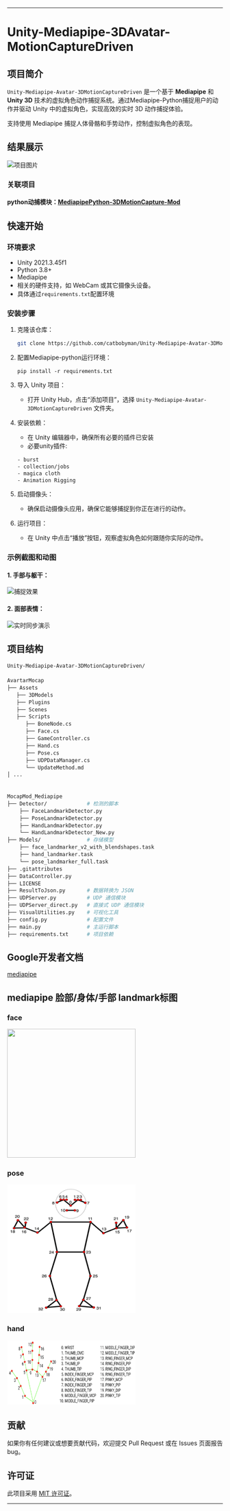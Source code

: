 
---

# Unity-Mediapipe-3DAvatar-MotionCaptureDriven

## 项目简介

`Unity-Mediapipe-Avatar-3DMotionCaptureDriven` 是一个基于 **Mediapipe** 和 **Unity 3D** 技术的虚拟角色动作捕捉系统。通过Mediapipe-Python捕捉用户的动作并驱动 Unity 中的虚拟角色，实现高效的实时 3D 动作捕捉体验。

支持使用 Mediapipe 捕捉人体骨骼和手势动作，控制虚拟角色的表现。

## 结果展示

![项目图片](./pic_shown/example_finger&expression.gif)  

### 关联项目

#### python动捕模块：[MediapipePython-3DMotionCapture-Mod](https://github.com/catbobyman/MediapipePython-3DMotionCapture-Mod.git)


## 快速开始

### 环境要求

- Unity 2021.3.45f1
- Python 3.8+
- Mediapipe
- 相关的硬件支持，如 WebCam 或其它摄像头设备。
- 具体通过`requirements.txt`配置环境

### 安装步骤

1. 克隆该仓库：
   ```bash
   git clone https://github.com/catbobyman/Unity-Mediapipe-Avatar-3DMotionCaptureDriven.git
   ```
2. 配置Mediapipe-python运行环境：
   ```
   pip install -r requirements.txt
   ```


2. 导入 Unity 项目：
   - 打开 Unity Hub，点击“添加项目”，选择 `Unity-Mediapipe-Avatar-3DMotionCaptureDriven` 文件夹。
  
3. 安装依赖：
   - 在 Unity 编辑器中，确保所有必要的插件已安装
   - 必要unity插件:
   ```
   - burst
   - collection/jobs
   - magica cloth
   - Animation Rigging
   ```
     

4. 启动摄像头：
   - 确保启动摄像头应用，确保它能够捕捉到你正在进行的动作。

6. 运行项目：
   - 在 Unity 中点击“播放”按钮，观察虚拟角色如何跟随你实际的动作。

### 示例截图和动图

#### 1. 手部与躯干：
![捕捉效果](./pic_shown/example_finger&expression.gif)

#### 2. 面部表情：
![实时同步演示](./pic_shown/expression.gif)


## 项目结构

```bash
Unity-Mediapipe-Avatar-3DMotionCaptureDriven/

AvartarMocap               
├── Assets                  
   ├── 3DModels             
   ├── Plugins              
   ├── Scenes              
   ├── Scripts
      ├── BoneNode.cs
      ├── Face.cs
      ├── GameController.cs
      ├── Hand.cs
      ├── Pose.cs
      ├── UDPDataManager.cs
      └── UpdateMethod.md
│ ...


MocapMod_Mediapipe
├── Detector/             # 检测的脚本
    ├── FaceLandmarkDetector.py 
    ├── PoseLandmarkDetector.py 
    ├── HandLandmarkDetector.py
    └── HandLandmarkDetector_New.py
├── Models/               # 存储模型
    ├── face_landmarker_v2_with_blendshapes.task    
    ├── hand_landmarker.task 
    └── pose_landmarker_full.task
├── .gitattributes       
├── DataController.py     
├── LICENSE               
├── ResultToJson.py       # 数据转换为 JSON
├── UDPServer.py          # UDP 通信模块
├── UDPServer_direct.py   # 直接式 UDP 通信模块
├── VisualUtilities.py    # 可视化工具
├── config.py             # 配置文件
├── main.py               # 主运行脚本
├── requirements.txt      # 项目依赖
```

## Google开发者文档
[mediapipe](https://ai.google.dev/edge/mediapipe/solutions/guide)

## mediapipe 脸部/身体/手部 landmark标图

### face
<img src="./pic_shown/face_landmark.png" width="300" height="300">

### pose
<img src="./pic_shown/pose_landmark.png" width="300" height="300">

### hand
<img src="./pic_shown/hand-landmarks.png" width="300" height="150">



## 贡献

如果你有任何建议或想要贡献代码，欢迎提交 Pull Request 或在 Issues 页面报告 bug。

## 许可证

此项目采用 [MIT 许可证](LICENSE)。

---


